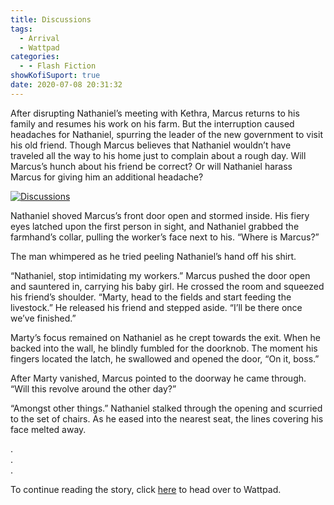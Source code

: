 ```yaml
---
title: Discussions
tags:
  - Arrival
  - Wattpad
categories:
  - - Flash Fiction
showKofiSuport: true
date: 2020-07-08 20:31:32
---
```


After disrupting Nathaniel’s meeting with Kethra, Marcus returns to his family and resumes his work on his farm. But the interruption caused headaches for Nathaniel, spurring the leader of the new government to visit his old friend. Though Marcus believes that Nathaniel wouldn’t have traveled all the way to his home just to complain about a rough day.<!-- more --> Will Marcus’s hunch about his friend be correct? Or will Nathaniel harass Marcus for giving him an additional headache?

<div class="center">

[![Discussions](/images/covers/arrival.png "Discussions")](https://www.wattpad.com/917412011-arrival-discussions)

</div>

Nathaniel shoved Marcus’s front door open and stormed inside. His fiery eyes latched upon the first person in sight, and Nathaniel grabbed the farmhand’s collar, pulling the worker’s face next to his. “Where is Marcus?”

The man whimpered as he tried peeling Nathaniel’s hand off his shirt.

“Nathaniel, stop intimidating my workers.” Marcus pushed the door open and sauntered in, carrying his baby girl. He crossed the room and squeezed his friend’s shoulder. “Marty, head to the fields and start feeding the livestock.” He released his friend and stepped aside. “I’ll be there once we’ve finished.”

Marty’s focus remained on Nathaniel as he crept towards the exit. When he backed into the wall, he blindly fumbled for the doorknob. The moment his fingers located the latch, he swallowed and opened the door, “On it, boss.”

After Marty vanished, Marcus pointed to the doorway he came through. “Will this revolve around the other day?”

“Amongst other things.” Nathaniel stalked through the opening and scurried to the set of chairs. As he eased into the nearest seat, the lines covering his face melted away.

<div class="center story-ellipses">

.</br>
.</br>
.</br>

</div>

<div>

To continue reading the story, click [here](https://www.wattpad.com/917412011-arrival-discussions) to head over to Wattpad.

</div>